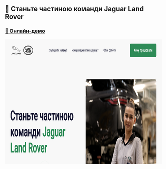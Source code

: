 ## 👩 Станьте частиною команди Jaguar Land Rover
### [🔗 Онлайн-демо](https://alexsand-r.github.io/our-place/)
<p align="center">
  <img src="img/44.png" alt="Image 1" width="800" height="400">
</p>

